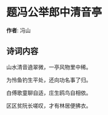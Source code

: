 # 题冯公举郎中清音亭

**作者**: 冯山

## 诗词内容

山水清音遶翠微，一亭风物里中稀。

为怜鱼钓生平处，还向功名事了归。

白傅歌童聊自适，庄生鸥鸟自相依。

区区贫阮长嗟叹，才有林居便拂衣。

